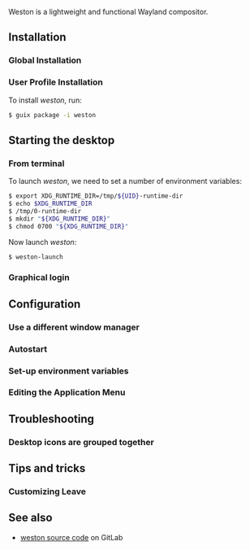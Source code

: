 ---
---

Weston is a lightweight and functional Wayland compositor.

## Installation

### Global Installation

### User Profile Installation

To install _weston_, run:

```bash
$ guix package -i weston
```

## Starting the desktop

### From terminal

To launch _weston_, we need to set a number of environment variables:

```bash
$ export XDG_RUNTIME_DIR=/tmp/${UID}-runtime-dir
$ echo $XDG_RUNTIME_DIR
$ /tmp/0-runtime-dir
$ mkdir "${XDG_RUNTIME_DIR}"
$ chmod 0700 "${XDG_RUNTIME_DIR}"
```

Now launch _weston_:

```bash
$ weston-launch
```

### Graphical login

## Configuration

### Use a different window manager

### Autostart

### Set-up environment variables

### Editing the Application Menu

## Troubleshooting

### Desktop icons are grouped together

## Tips and tricks

### Customizing Leave

## See also

- [weston source code](https://gitlab.freedesktop.org/wayland/weston/) on GitLab
